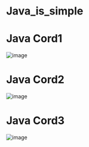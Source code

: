 # Java_is_simple

# Java Cord1
![image](https://user-images.githubusercontent.com/122009563/225228072-672e491b-e7de-4b3f-a9b7-035ec983a636.png)

# Java Cord2
![image](https://user-images.githubusercontent.com/122009563/225228101-43e77d51-6170-4a6b-8901-b606566f419b.png)

# Java Cord3
![image](https://user-images.githubusercontent.com/122009563/225228227-69c0797d-b05b-4761-affe-a2732c44b3e8.png)
